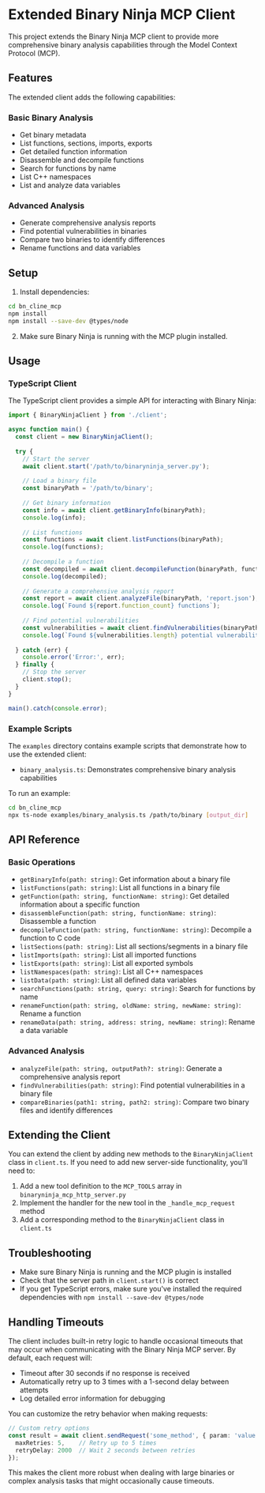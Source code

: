 # Extended Binary Ninja MCP Client

This project extends the Binary Ninja MCP client to provide more comprehensive binary analysis capabilities through the Model Context Protocol (MCP).

## Features

The extended client adds the following capabilities:

### Basic Binary Analysis
- Get binary metadata
- List functions, sections, imports, exports
- Get detailed function information
- Disassemble and decompile functions
- Search for functions by name
- List C++ namespaces
- List and analyze data variables

### Advanced Analysis
- Generate comprehensive analysis reports
- Find potential vulnerabilities in binaries
- Compare two binaries to identify differences
- Rename functions and data variables

## Setup

1. Install dependencies:
```bash
cd bn_cline_mcp
npm install
npm install --save-dev @types/node
```

2. Make sure Binary Ninja is running with the MCP plugin installed.

## Usage

### TypeScript Client

The TypeScript client provides a simple API for interacting with Binary Ninja:

```typescript
import { BinaryNinjaClient } from './client';

async function main() {
  const client = new BinaryNinjaClient();
  
  try {
    // Start the server
    await client.start('/path/to/binaryninja_server.py');
    
    // Load a binary file
    const binaryPath = '/path/to/binary';
    
    // Get binary information
    const info = await client.getBinaryInfo(binaryPath);
    console.log(info);
    
    // List functions
    const functions = await client.listFunctions(binaryPath);
    console.log(functions);
    
    // Decompile a function
    const decompiled = await client.decompileFunction(binaryPath, functions[0]);
    console.log(decompiled);
    
    // Generate a comprehensive analysis report
    const report = await client.analyzeFile(binaryPath, 'report.json');
    console.log(`Found ${report.function_count} functions`);
    
    // Find potential vulnerabilities
    const vulnerabilities = await client.findVulnerabilities(binaryPath);
    console.log(`Found ${vulnerabilities.length} potential vulnerabilities`);
    
  } catch (err) {
    console.error('Error:', err);
  } finally {
    // Stop the server
    client.stop();
  }
}

main().catch(console.error);
```

### Example Scripts

The `examples` directory contains example scripts that demonstrate how to use the extended client:

- `binary_analysis.ts`: Demonstrates comprehensive binary analysis capabilities

To run an example:

```bash
cd bn_cline_mcp
npx ts-node examples/binary_analysis.ts /path/to/binary [output_dir]
```

## API Reference

### Basic Operations

- `getBinaryInfo(path: string)`: Get information about a binary file
- `listFunctions(path: string)`: List all functions in a binary file
- `getFunction(path: string, functionName: string)`: Get detailed information about a specific function
- `disassembleFunction(path: string, functionName: string)`: Disassemble a function
- `decompileFunction(path: string, functionName: string)`: Decompile a function to C code
- `listSections(path: string)`: List all sections/segments in a binary file
- `listImports(path: string)`: List all imported functions
- `listExports(path: string)`: List all exported symbols
- `listNamespaces(path: string)`: List all C++ namespaces
- `listData(path: string)`: List all defined data variables
- `searchFunctions(path: string, query: string)`: Search for functions by name
- `renameFunction(path: string, oldName: string, newName: string)`: Rename a function
- `renameData(path: string, address: string, newName: string)`: Rename a data variable

### Advanced Analysis

- `analyzeFile(path: string, outputPath?: string)`: Generate a comprehensive analysis report
- `findVulnerabilities(path: string)`: Find potential vulnerabilities in a binary file
- `compareBinaries(path1: string, path2: string)`: Compare two binary files and identify differences

## Extending the Client

You can extend the client by adding new methods to the `BinaryNinjaClient` class in `client.ts`. If you need to add new server-side functionality, you'll need to:

1. Add a new tool definition to the `MCP_TOOLS` array in `binaryninja_mcp_http_server.py`
2. Implement the handler for the new tool in the `_handle_mcp_request` method
3. Add a corresponding method to the `BinaryNinjaClient` class in `client.ts`

## Troubleshooting

- Make sure Binary Ninja is running and the MCP plugin is installed
- Check that the server path in `client.start()` is correct
- If you get TypeScript errors, make sure you've installed the required dependencies with `npm install --save-dev @types/node`

## Handling Timeouts

The client includes built-in retry logic to handle occasional timeouts that may occur when communicating with the Binary Ninja MCP server. By default, each request will:

- Timeout after 30 seconds if no response is received
- Automatically retry up to 3 times with a 1-second delay between attempts
- Log detailed error information for debugging

You can customize the retry behavior when making requests:

```typescript
// Custom retry options
const result = await client.sendRequest('some_method', { param: 'value' }, {
  maxRetries: 5,    // Retry up to 5 times
  retryDelay: 2000  // Wait 2 seconds between retries
});
```

This makes the client more robust when dealing with large binaries or complex analysis tasks that might occasionally cause timeouts.
